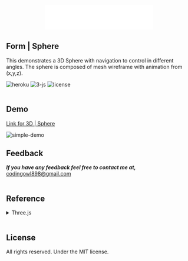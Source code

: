 

<p align="center">
  <img src="./public/images/3d-form-logo.png"/>
</p>

## Form | Sphere

This demonstrates a 3D Sphere with navigation to control in different angles. The sphere is composed of mesh wireframe with animation from (x,y,z).
<br/>

![heroku](https://img.shields.io/badge/Deployed-Heroku-blue) ![3-js](https://img.shields.io/badge/library-Threejs-blue) ![license](https://img.shields.io/badge/license-MIT-green)
<br/>
<br/>

## Demo
[Link for 3D | Sphere](https://mc-form-sphere.herokuapp.com/)
<br/>

![simple-demo](public/images/sphere-g-v1.gif)


## Feedback
***If you have any feedback feel free to contact me at,*** codingowl898@gmail.com
<br/>
<br/>

## Reference

<details>
<summary>Three.js</summary>

https://threejs.org/

</details>
<br/>

## License
All rights reserved. Under the MIT license.

